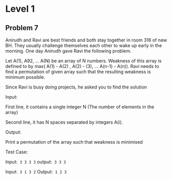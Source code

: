 # Level 1

## Problem 7
Anirudh and Ravi are best friends and both stay together in room 316 of new BH. They usually challenge themselves each other to wake up early in the morning. One day Anirudh gave Ravi the following problem.

Let A(1), A92, ... A(N) be  an array of N numbers. Weakness of this array is defined to by max( A(1) - A(2) , A(2) - (3), ... A(n-1) - A(n)). Ravi needs to find a permutation of given array such that the resulting weakness is minimum possible.

Since Ravi is busy doing projects, he asked you to find the solution


Input:

First line, it contains a single integer N (The number of elements in the array)

Second line, it has N spaces separated by integers A(i).


Output:

Print a permutation of the array such that weakness is minimised


Test Case:

Input:```
3
3 3 3```
output:```
3 3 3```

Input:```
3
1 3 2```
Output:```
1 2 3```
